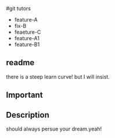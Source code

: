 #git tutors
- feature-A
- fix-B
- feaeture-C
- feature-A1
- feature-B1
## readme
there is a steep learn curve! but I will insist.
## Important

## Description
should always persue your dream.yeah!

